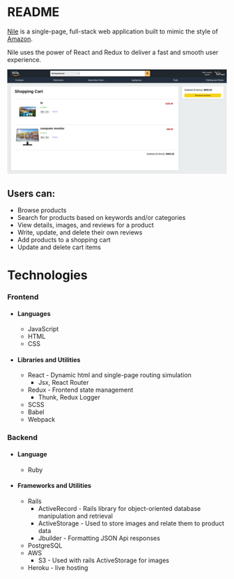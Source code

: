 # README

[Nile](https://nile-fullstack.herokuapp.com/#/) is a single-page, full-stack web application built to mimic the style of [Amazon](https://www.amazon.com/).

Nile uses the power of React and Redux to deliver a fast and smooth user experience.

![Nile](https://github.com/SymmetricInDesign/Nile/blob/main/Screenshot%202021-07-16%20093612.png "Nile")

## Users can:
* Browse products
* Search for products based on keywords and/or categories
* View details, images, and reviews for a product
* Write, update, and delete their own reviews
* Add products to a shopping cart
* Update and delete cart items

# Technologies
### Frontend
* #### Languages
  * JavaScript 
  * HTML 
  * CSS
* #### Libraries and Utilities
  * React - Dynamic html and single-page routing simulation
     * Jsx, React Router
  * Redux - Frontend state management
     * Thunk, Redux Logger
  * SCSS
  * Babel
  * Webpack

### Backend
* #### Language
  * Ruby
* #### Frameworks and Utilities
  * Rails
     * ActiveRecord - Rails library for object-oriented database manipulation and retrieval
     * ActiveStorage - Used to store images and relate them to product data
     * Jbuilder - Formatting JSON Api responses
  * PostgreSQL
  * AWS
     * S3 - Used with rails ActiveStorage for images
  * Heroku - live hosting

